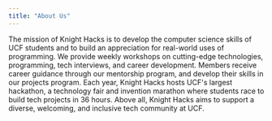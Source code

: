 ```yaml
---
title: "About Us"
---
```


The mission of Knight Hacks is to develop the computer science skills of UCF students and to build an appreciation for real-world uses of programming. We provide weekly workshops on cutting-edge technologies, programming, tech interviews, and career development. Members receive career guidance through our mentorship program, and develop their skills in our projects program. Each year, Knight Hacks hosts UCF's largest hackathon, a technology fair and invention marathon where students race to build tech projects in 36 hours. Above all, Knight Hacks aims to support a diverse, welcoming, and inclusive tech community at UCF.
